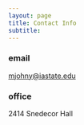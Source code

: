 ```yaml
---
layout: page
title: Contact Info
subtitle: 
---
```

### email 
mjohny@iastate.edu

### office 
2414 Snedecor Hall 



